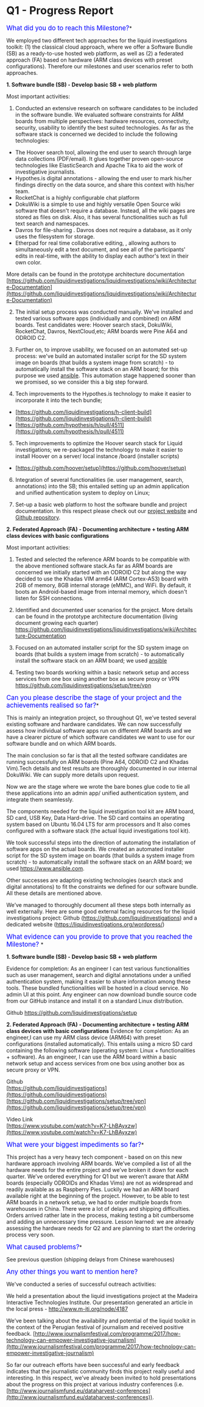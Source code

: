 # Q1 - Progress Report

<span style="color:blue; font-size:1.2em">What did you do to reach this Milestone?</span>*

We employed two different tech approaches for the liquid investigations toolkit: (1) the classical c​lo​ud approach, where we offer a Software Bundle (SB) as a ready-to-use hosted web platform, as well as (2) a federa​ted approach (FA) based on hardware (ARM class devices with preset configurations). Therefore our milestones and user scenarios refer to both approaches. 

**1. Software bundle (SB) - Develop basic SB + web platform** 

Most important activities: 

1. Conducted an extensive research on software candidates to be included in the software bundle. We evaluated software constraints for ARM boards from multiple perspectives: hardware resources, connectivity, security, usability to identify the best suited technologies. 
As far as the software stack is concerned we decided to include the following technologies:
  * The Hoover  search tool, allowing the end user to search through large data collections (PDF/email). It glues together proven open-source technologies like ElasticSearch and Apache Tika to aid the work of investigative journalists.
  * Hypothes.is digital annotations - allowing the end user to mark his/her findings directly on the data source, and share this context with his/her team.
  * RocketChat is a highly configurable chat platform
  * DokuWiki is a simple to use and highly versatile Open Source wiki software that doesn't require a database. Instead, all the wiki pages are stored as files on disk. Also, it has several functionalities such as full text search and namespaces.
  * Davros for file-sharing . Davros does not require a database, as it only uses the filesystem for storage.
  * Etherpad for real time collaborative editing, , allowing authors to simultaneously edit a text document, and see all of the participants' edits in real-time, with the ability to display each author's text in their own color.

More details can be found in the prototype architecture documentation [https://github.com/liquidinvestigations/liquidinvestigations/wiki/Architecture-Documentation](https://github.com/liquidinvestigations/liquidinvestigations/wiki/Architecture-Documentation)

2. The initial setup process was conducted manually. We've installed and tested various software apps (individually and combined) on ARM boards. Test candidates were: Hoover search stack, DokuWiki, RocketChat, Davros, NextCloud,etc; ARM boards were Pine A64 and ODROID C2.

3. Further on, to improve usability, we focused on an automated set-up process: we've build an automated installer script for the SD system image on boards (that builds a system image from scratch) - to automatically install the software stack on an ARM board; for this purpose we used [ansible](https://www.ansible.com). This automation stage happened sooner than we promised, so we consider this a big step forward. 

4. Tech improvements to the Hypothes.is technology to make it easier to incorporate it into the tech bundle;
  * [https://github.com/liquidinvestigations/h-client-build](https://github.com/liquidinvestigations/h-client-build)
  * [https://github.com/hypothesis/h/pull/4511](https://github.com/hypothesis/h/pull/4511)

5. Tech improvements to optimize the Hoover search stack for Liquid investigations; we re-packaged the technology to make it easier to install Hoover on a server/ local instance /board (installer scripts)
  * [https://github.com/hoover/setup](https://github.com/hoover/setup)

6. Integration of several functionalities (ie. user management, search, annotations) into the SB; this entailed setting up an admin application and unified authentication system to deploy on Linux; 


7. Set-up a basic web platform to host the software bundle and project documentation. In this respect please check out our [project website](http://liquidinvestigations.org) and [Github repository](https://github.com/liquidinvestigations).


**2. Federated Approach (FA) - Documenting architecture + testing ARM class devices with basic configurations**

Most important activities:

1. Tested and selected the reference ARM boards to be compatible with the above mentioned software stack.As far as ARM boards are concerned we initially started with an ODROID C2 but along the way decided to use the Khadas VIM arm64 (ARM Cortex-A53) board with 2GB of memory, 8GB internal storage (eMMC), and WiFi.
By default, it boots an Android-based image from internal memory, which doesn't listen for SSH connections.

2. Identified and documented user scenarios for the project. More details can be found in the prototype architecture documentation (living document growing each quarter) https://github.com/liquidinvestigations/liquidinvestigations/wiki/Architecture-Documentation
3.  Focused on an automated installer script for the SD system image on boards (that builds a system image from scratch) - to automatically install the software stack on an ARM board; we used [ansible](https://www.ansible.com)

4. Testing two boards working within a basic network setup and access services from one box using another box as secure proxy or VPN
https://github.com/liquidinvestigations/setup/tree/vpn 



 <span style="color:blue; font-size:1.2em">Can you please describe the stage of your project and the achievements realised so far?</span>*

This is mainly an integration project, so throughout Q1, we’ve tested several existing software and hardware candidates. We can now successfully assess how individual software apps run on different ARM boards and we have a clearer picture of which software candidates we want to use for our software bundle and on which ARM boards.

The main conclusion so far is that all the tested software candidates are running successfully on ARM boards (Pine A64, ODROID C2 and Khadas Vim).Tech details and test results are thoroughly documented in our internal DokuWiki. We can supply more details upon request.

Now we are the stage where we wrote the bare bones glue code to tie all these applications into an admin app/ unified authentication system, and integrate them seamlessly.

The components needed for the liquid investigation tool kit are ARM board, SD card, USB Key, Data Hard-drive. The SD card contains an operating system based on Ubuntu 16.04 LTS for arm processors and It also comes configured with a software stack (the actual liquid investigations tool kit). 

We took successful steps into the direction of automating the installation of software apps on the actual boards.  We created an automated installer script for the SD system image on boards (that builds a system image from scratch) - to automatically install the software stack on an ARM board; we used https://www.ansible.com.

Other successes are adapting existing technologies (search stack and digital annotations) to fit the constraints we defined for our software bundle. All these details are mentioned above.

We’ve managed to thoroughly document all these steps both internally as well externally. Here are some good external facing resources for the liquid investigations project:
Github (https://github.com/liquidinvestigations)  and a dedicated website (https://liquidinvestigations.org/wordpress/)



 <span style="color:blue; font-size:1.2em">What evidence can you provide to prove that you reached the Milestone? </span>*

**1. Software bundle (SB) - Develop basic SB + web platform** 

Evidence for completion: As an engineer I can test various functionalities such as user management, search and digital annotations under a unified authentication system, making it easier to share information among these tools. These bundled functionalities will be hosted in a cloud service. No admin UI at this point. Any engineer can now download bundle source code from our GitHub instance and install it on a standard Linux distribution.

Github
https://github.com/liquidinvestigations/setup


**2. Federated Approach (FA) - Documenting architecture + testing ARM class devices with basic configurations**
Evidence for completion: As an engineer,I can use my ARM class device (ARM64) with preset configurations (installed automatically). This entails using a micro SD card containing the following software (operating system: Linux + functionalities + software). As an engineer, I can use the ARM board within a basic network setup and access services from one box using another box as secure proxy or VPN.

Github  
[https://github.com/liquidinvestigations](https://github.com/liquidinvestigations)  
[https://github.com/liquidinvestigations/setup/tree/vpn](https://github.com/liquidinvestigations/setup/tree/vpn)

Video Link  
[https://www.youtube.com/watch?v=K7-LhBAyxzw](https://www.youtube.com/watch?v=K7-LhBAyxzw)

 <span style="color:blue; font-size:1.2em">What were your biggest impediments so far?</span>*

This project has a very heavy tech component - based on on this new hardware approach involving ARM boards. We’ve compiled a list of all the hardware needs for the entire project and we’ve broken it down for each quarter.  We’ve ordered everything for Q1 but we weren’t aware that ARM boards (especially ODROIDs and Khadas Vims) are not as widespread and readily available as as Raspberry Pies.
Luckily we had an ARM board available right at the beginning of the project. However, to be able to test ARM boards in a network setup, we had to order multiple boards from warehouses in China. There were a lot of delays and shipping difficulties. Orders arrived rather late in the process, making testing a bit cumbersome and adding an unnecessary time pressure. Lesson learned: we are already assessing the hardware needs for Q2 and are planning to start the ordering process very soon.


<span style="color:blue; font-size:1.2em">What caused problems?</span>*

See previous question (shipping delays from Chinese warehouses)



<span style="color:blue; font-size:1.2em">Any other things you want to mention here?</span>


We've conducted a series of successful outreach activities:

We held a presentation about the liquid investigations project at the Madeira Interactive Technologies Institute. Our presentation generated an article in the local press - http://www.m-iti.org/node/4187

We’ve been talking about the availability and potential of the liquid toolkit in the context of the Perugian festival of journalism and received positive feedback.
[http://www.journalismfestival.com/programme/2017/how-technology-can-empower-investigative-journalism](http://www.journalismfestival.com/programme/2017/how-technology-can-empower-investigative-journalism)

So far our outreach efforts have been successful and early feedback indicates that the journalistic community finds this project really useful and interesting. In this respect, we’ve already been invited to hold presentations about the progress on this project  at various  industry conferences (i.e. [http://www.journalismfund.eu/dataharvest-conferences](http://www.journalismfund.eu/dataharvest-conferences)).
